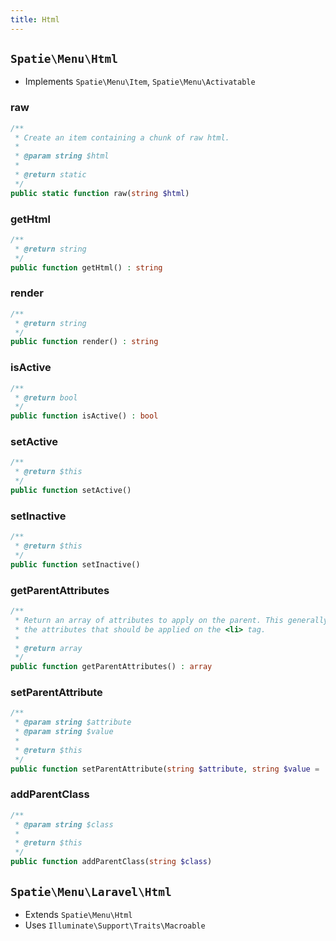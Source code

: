 ```yaml
---
title: Html
---
```


## `Spatie\Menu\Html`

- Implements `Spatie\Menu\Item`, `Spatie\Menu\Activatable`

### raw

```php
/**
 * Create an item containing a chunk of raw html.
 *
 * @param string $html
 *
 * @return static
 */
public static function raw(string $html)
```

### getHtml

```php
/**
 * @return string
 */
public function getHtml() : string
```

### render

```php
/**
 * @return string
 */
public function render() : string
```

### isActive

```php
/**
 * @return bool
 */
public function isActive() : bool
```

### setActive

```php
/**
 * @return $this
 */
public function setActive()
```

### setInactive

```php
/**
 * @return $this
 */
public function setInactive()
```

### getParentAttributes

```php
/**
 * Return an array of attributes to apply on the parent. This generally means 
 * the attributes that should be applied on the <li> tag.
 *
 * @return array
 */
public function getParentAttributes() : array
```

### setParentAttribute

```php
/**
 * @param string $attribute
 * @param string $value
 *
 * @return $this
 */
public function setParentAttribute(string $attribute, string $value = '')
```

### addParentClass

```php
/**
 * @param string $class
 *
 * @return $this
 */
public function addParentClass(string $class)
```

## `Spatie\Menu\Laravel\Html`

- Extends `Spatie\Menu\Html`
- Uses `Illuminate\Support\Traits\Macroable`
